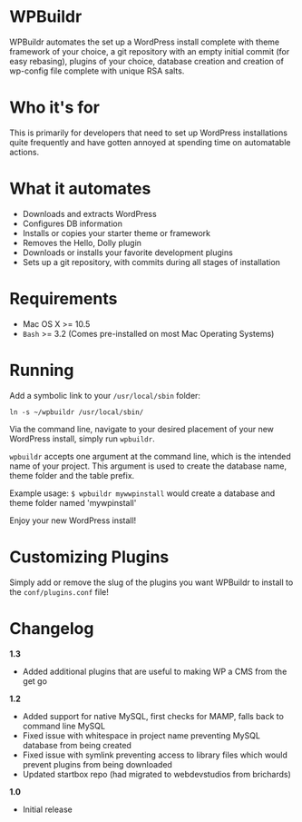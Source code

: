 WPBuildr
=================

WPBuildr automates the set up a WordPress install complete with theme framework of your choice, a git repository with an empty initial commit (for easy rebasing), plugins of your choice, database creation and creation of wp-config file complete with unique RSA salts.

Who it's for
============

This is primarily for developers that need to set up WordPress installations quite frequently and have gotten annoyed at spending time on automatable actions.


What it automates
============

* Downloads and extracts WordPress
* Configures DB information
* Installs or copies your starter theme or framework
* Removes the Hello, Dolly plugin
* Downloads or installs your favorite development plugins
* Sets up a git repository, with commits during all stages of installation


Requirements
===========

* Mac OS X >= 10.5
* `Bash` >= 3.2 (Comes pre-installed on most Mac Operating Systems)

Running
=======

Add a symbolic link to your `/usr/local/sbin` folder:

```
ln -s ~/wpbuildr /usr/local/sbin/
```

Via the command line, navigate to your desired placement of your new WordPress install, simply run `wpbuildr`. 

`wpbuildr` accepts one argument at the command line, which is the intended name of your project. This argument is used to create the database name, theme folder and the table prefix.

Example usage: `$ wpbuildr mywwpinstall` would create a database and theme folder named 'mywpinstall'

Enjoy your new WordPress install!

Customizing Plugins
===================

Simply add or remove the slug of the plugins you want WPBuildr to install to the `conf/plugins.conf` file!

Changelog
=========

**1.3**
* Added additional plugins that are useful to making WP a CMS from the get go

**1.2**
* Added support for native MySQL, first checks for MAMP, falls back to command line MySQL
* Fixed issue with whitespace in project name preventing MySQL database from being created
* Fixed issue with symlink preventing access to library files which would prevent plugins from being downloaded
* Updated startbox repo (had migrated to webdevstudios from brichards)

**1.0**
* Initial release
